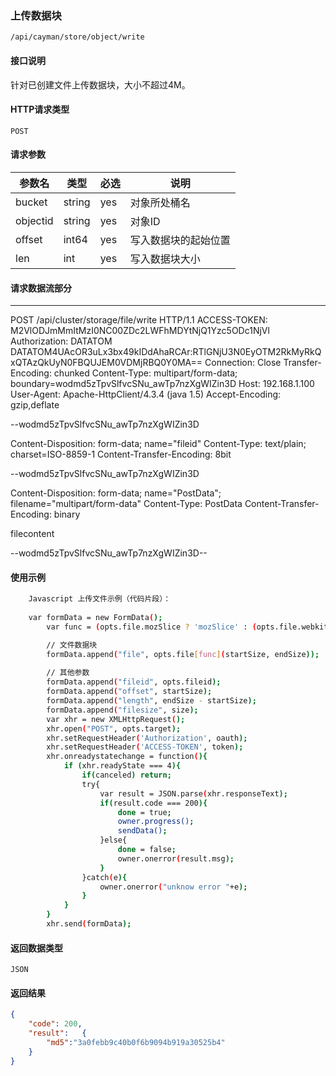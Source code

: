 ### 上传数据块
`/api/cayman/store/object/write`

#### 接口说明
针对已创建文件上传数据块，大小不超过4M。

#### HTTP请求类型
`POST`

#### 请求参数
|参数名|类型|必选|说明|
|--|--|--|--|
|bucket|string|yes|对象所处桶名|
|objectid|string|yes|对象ID|
|offset|int64|yes|写入数据块的起始位置|
|len|int|yes|写入数据块大小|


#### 请求数据流部分

---
POST /api/cluster/storage/file/write HTTP/1.1
ACCESS-TOKEN: M2VlODJmMmItMzI0NC00ZDc2LWFhMDYtNjQ1Yzc5ODc1NjVl
Authorization: DATATOM DATATOM4UAcOR3uLx3bx49kIDdAhaRCAr:RTlGNjU3N0EyOTM2RkMyRkQxQTAzQkUyN0FBQUJEM0VDMjRBQ0Y0MA==
Connection: Close
Transfer-Encoding: chunked
Content-Type: multipart/form-data; boundary=wodmd5zTpvSlfvcSNu_awTp7nzXgWIZin3D
Host: 192.168.1.100
User-Agent: Apache-HttpClient/4.3.4 (java 1.5)
Accept-Encoding: gzip,deflate

--wodmd5zTpvSlfvcSNu_awTp7nzXgWIZin3D

Content-Disposition: form-data; name="fileid"
Content-Type: text/plain; charset=ISO-8859-1
Content-Transfer-Encoding: 8bit

--wodmd5zTpvSlfvcSNu_awTp7nzXgWIZin3D

Content-Disposition: form-data; name="PostData"; filename="multipart/form-data"
Content-Type: PostData
Content-Transfer-Encoding: binary

filecontent

--wodmd5zTpvSlfvcSNu_awTp7nzXgWIZin3D--

#### 使用示例
```sh
	Javascript 上传文件示例（代码片段）： 
					 
	var formData = new FormData();
        var func = (opts.file.mozSlice ? 'mozSlice' : (opts.file.webkitSlice ? 'webkitSlice' : 'slice'));

		// 文件数据块
        formData.append("file", opts.file[func](startSize, endSize));
        
		// 其他参数		
		formData.append("fileid", opts.fileid);
        formData.append("offset", startSize);
        formData.append("length", endSize - startSize);
        formData.append("filesize", size);
        var xhr = new XMLHttpRequest();
        xhr.open("POST", opts.target);
        xhr.setRequestHeader('Authorization', oauth);
        xhr.setRequestHeader('ACCESS-TOKEN', token);
        xhr.onreadystatechange = function(){
            if (xhr.readyState === 4){
                if(canceled) return;
                try{
                    var result = JSON.parse(xhr.responseText);
                    if(result.code === 200){
                        done = true;
                        owner.progress();
                        sendData();
                    }else{
                        done = false;
                        owner.onerror(result.msg);
                    }
                }catch(e){
                    owner.onerror("unknow error "+e);
                }
            }
        }
        xhr.send(formData);
```

#### 返回数据类型
`JSON`

#### 返回结果
```json
{
	"code":	200,
	"result":	{
		"md5":"3a0febb9c40b0f6b9094b919a30525b4"
	}
}
```

